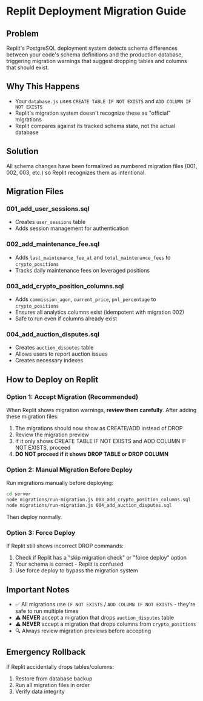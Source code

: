 # Replit Deployment Migration Guide

## Problem
Replit's PostgreSQL deployment system detects schema differences between your code's schema definitions and the production database, triggering migration warnings that suggest dropping tables and columns that should exist.

## Why This Happens
- Your `database.js` uses `CREATE TABLE IF NOT EXISTS` and `ADD COLUMN IF NOT EXISTS`
- Replit's migration system doesn't recognize these as "official" migrations
- Replit compares against its tracked schema state, not the actual database

## Solution
All schema changes have been formalized as numbered migration files (001, 002, 003, etc.) so Replit recognizes them as intentional.

## Migration Files

### 001_add_user_sessions.sql
- Creates `user_sessions` table
- Adds session management for authentication

### 002_add_maintenance_fee.sql
- Adds `last_maintenance_fee_at` and `total_maintenance_fees` to `crypto_positions`
- Tracks daily maintenance fees on leveraged positions

### 003_add_crypto_position_columns.sql
- Adds `commission_agon`, `current_price`, `pnl_percentage` to `crypto_positions`
- Ensures all analytics columns exist (idempotent with migration 002)
- Safe to run even if columns already exist

### 004_add_auction_disputes.sql
- Creates `auction_disputes` table
- Allows users to report auction issues
- Creates necessary indexes

## How to Deploy on Replit

### Option 1: Accept Migration (Recommended)
When Replit shows migration warnings, **review them carefully**. After adding these migration files:
1. The migrations should now show as CREATE/ADD instead of DROP
2. Review the migration preview
3. If it only shows CREATE TABLE IF NOT EXISTS and ADD COLUMN IF NOT EXISTS, proceed
4. **DO NOT proceed if it shows DROP TABLE or DROP COLUMN**

### Option 2: Manual Migration Before Deploy
Run migrations manually before deploying:
```bash
cd server
node migrations/run-migration.js 003_add_crypto_position_columns.sql
node migrations/run-migration.js 004_add_auction_disputes.sql
```

Then deploy normally.

### Option 3: Force Deploy
If Replit still shows incorrect DROP commands:
1. Check if Replit has a "skip migration check" or "force deploy" option
2. Your schema is correct - Replit is confused
3. Use force deploy to bypass the migration system

## Important Notes
- ✅ All migrations use `IF NOT EXISTS` / `ADD COLUMN IF NOT EXISTS` - they're safe to run multiple times
- ⚠️ **NEVER** accept a migration that drops `auction_disputes` table
- ⚠️ **NEVER** accept a migration that drops columns from `crypto_positions`
- 🔍 Always review migration previews before accepting

## Emergency Rollback
If Replit accidentally drops tables/columns:
1. Restore from database backup
2. Run all migration files in order
3. Verify data integrity
